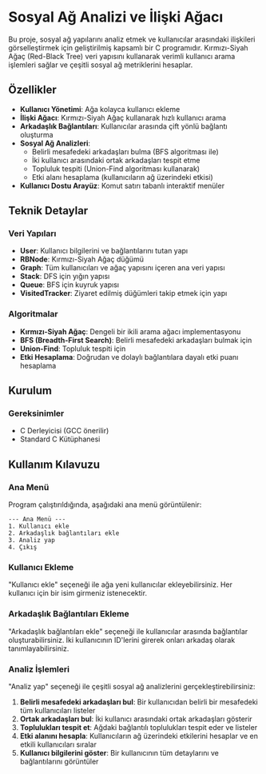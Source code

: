# Sosyal Ağ Analizi ve İlişki Ağacı

Bu proje, sosyal ağ yapılarını analiz etmek ve kullanıcılar arasındaki ilişkileri görselleştirmek için geliştirilmiş kapsamlı bir C programıdır. Kırmızı-Siyah Ağaç (Red-Black Tree) veri yapısını kullanarak verimli kullanıcı arama işlemleri sağlar ve çeşitli sosyal ağ metriklerini hesaplar.

## Özellikler

- **Kullanıcı Yönetimi**: Ağa kolayca kullanıcı ekleme
- **İlişki Ağacı**: Kırmızı-Siyah Ağaç kullanarak hızlı kullanıcı arama
- **Arkadaşlık Bağlantıları**: Kullanıcılar arasında çift yönlü bağlantı oluşturma
- **Sosyal Ağ Analizleri**:
  - Belirli mesafedeki arkadaşları bulma (BFS algoritması ile)
  - İki kullanıcı arasındaki ortak arkadaşları tespit etme
  - Topluluk tespiti (Union-Find algoritması kullanarak)
  - Etki alanı hesaplama (kullanıcıların ağ üzerindeki etkisi)
- **Kullanıcı Dostu Arayüz**: Komut satırı tabanlı interaktif menüler

## Teknik Detaylar

### Veri Yapıları

- **User**: Kullanıcı bilgilerini ve bağlantılarını tutan yapı
- **RBNode**: Kırmızı-Siyah Ağaç düğümü
- **Graph**: Tüm kullanıcıları ve ağaç yapısını içeren ana veri yapısı
- **Stack**: DFS için yığın yapısı
- **Queue**: BFS için kuyruk yapısı
- **VisitedTracker**: Ziyaret edilmiş düğümleri takip etmek için yapı

### Algoritmalar

- **Kırmızı-Siyah Ağaç**: Dengeli bir ikili arama ağacı implementasyonu
- **BFS (Breadth-First Search)**: Belirli mesafedeki arkadaşları bulmak için
- **Union-Find**: Topluluk tespiti için
- **Etki Hesaplama**: Doğrudan ve dolaylı bağlantılara dayalı etki puanı hesaplama

## Kurulum

### Gereksinimler

- C Derleyicisi (GCC önerilir)
- Standard C Kütüphanesi

## Kullanım Kılavuzu

### Ana Menü

Program çalıştırıldığında, aşağıdaki ana menü görüntülenir:

```
--- Ana Menü ---
1. Kullanıcı ekle
2. Arkadaşlık bağlantıları ekle
3. Analiz yap
4. Çıkış
```

### Kullanıcı Ekleme

"Kullanıcı ekle" seçeneği ile ağa yeni kullanıcılar ekleyebilirsiniz. Her kullanıcı için bir isim girmeniz istenecektir.

### Arkadaşlık Bağlantıları Ekleme

"Arkadaşlık bağlantıları ekle" seçeneği ile kullanıcılar arasında bağlantılar oluşturabilirsiniz. İki kullanıcının ID'lerini girerek onları arkadaş olarak tanımlayabilirsiniz.

### Analiz İşlemleri

"Analiz yap" seçeneği ile çeşitli sosyal ağ analizlerini gerçekleştirebilirsiniz:

1. **Belirli mesafedeki arkadaşları bul**: Bir kullanıcıdan belirli bir mesafedeki tüm kullanıcıları listeler
2. **Ortak arkadaşları bul**: İki kullanıcı arasındaki ortak arkadaşları gösterir
3. **Toplulukları tespit et**: Ağdaki bağlantılı toplulukları tespit eder ve listeler
4. **Etki alanını hesapla**: Kullanıcıların ağ üzerindeki etkilerini hesaplar ve en etkili kullanıcıları sıralar
5. **Kullanıcı bilgilerini göster**: Bir kullanıcının tüm detaylarını ve bağlantılarını görüntüler
